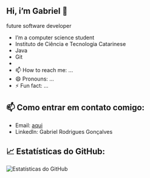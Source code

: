 ## Hi, i’m Gabriel 👋

future software developer
-  I’m a computer science student
-  Instituto de Ciência e Tecnologia Catarinese
- Java
- Git
- 
- 📫 How to reach me: ...
- 😄 Pronouns: ...
- ⚡ Fun fact: ...
## 📫 Como entrar em contato comigo:
- Email: [aqui](mailto:gabriel2332rodrigues@gmail.com)
- LinkedIn: Gabriel Rodrigues Gonçalves 
## 📈 Estatísticas do GitHub:
![Estatísticas do GitHub](https://github-readme-stats.vercel.app/api?username=seu-usuario&show_icons=true&theme=dracula)
